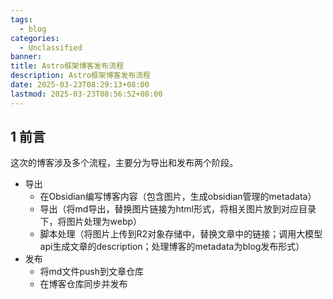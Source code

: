 ```yaml
---
tags:
  - blog
categories:
  - Unclassified
banner: 
title: Astro框架博客发布流程
description: Astro框架博客发布流程
date: 2025-03-23T08:29:13+08:00
lastmod: 2025-03-23T08:56:52+08:00
---
```

## 1 前言

这次的博客涉及多个流程，主要分为导出和发布两个阶段。

+ 导出
    + 在Obsidian编写博客内容（包含图片，生成obsidian管理的metadata）
    + 导出（将md导出，替换图片链接为html形式，将相关图片放到对应目录下，将图片处理为webp）
    + 脚本处理（将图片上传到R2对象存储中，替换文章中的链接；调用大模型api生成文章的description；处理博客的metadata为blog发布形式）
+ 发布
    + 将md文件push到文章仓库
    + 在博客仓库同步并发布